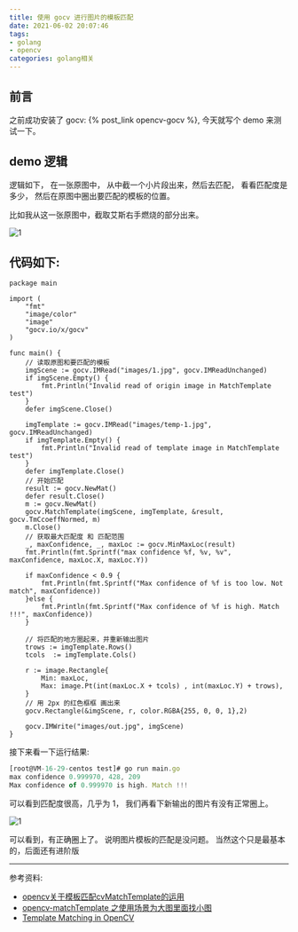 ```yaml
---
title: 使用 gocv 进行图片的模板匹配
date: 2021-06-02 20:07:46
tags: 
- golang
- opencv
categories: golang相关
---
```

## 前言
之前成功安装了 gocv: {% post_link opencv-gocv %}, 今天就写个 demo 来测试一下。

## demo 逻辑
逻辑如下， 在一张原图中， 从中截一个小片段出来，然后去匹配， 看看匹配度是多少， 然后在原图中圈出要匹配的模板的位置。

比如我从这一张原图中，截取艾斯右手燃烧的部分出来。

![1](1.png)

<!--more-->
## 代码如下:
```golang
package main

import (
	"fmt"
	"image/color"
	"image"
	"gocv.io/x/gocv"
)

func main() {
	// 读取原图和要匹配的模板
	imgScene := gocv.IMRead("images/1.jpg", gocv.IMReadUnchanged)
	if imgScene.Empty() {
		fmt.Println("Invalid read of origin image in MatchTemplate test")
	}
	defer imgScene.Close()

	imgTemplate := gocv.IMRead("images/temp-1.jpg", gocv.IMReadUnchanged)
	if imgTemplate.Empty() {
		fmt.Println("Invalid read of template image in MatchTemplate test")
	}
	defer imgTemplate.Close()
	// 开始匹配
	result := gocv.NewMat()
	defer result.Close()
	m := gocv.NewMat()
	gocv.MatchTemplate(imgScene, imgTemplate, &result, gocv.TmCcoeffNormed, m)
	m.Close()
	// 获取最大匹配度 和 匹配范围
	_, maxConfidence, _, maxLoc := gocv.MinMaxLoc(result)
	fmt.Println(fmt.Sprintf("max confidence %f, %v, %v", maxConfidence, maxLoc.X, maxLoc.Y))

	if maxConfidence < 0.9 {
		fmt.Println(fmt.Sprintf("Max confidence of %f is too low. Not match", maxConfidence))
	}else {
		fmt.Println(fmt.Sprintf("Max confidence of %f is high. Match !!!", maxConfidence))
	}

	// 将匹配的地方圈起来，并重新输出图片
	trows := imgTemplate.Rows()
	tcols  := imgTemplate.Cols()

	r := image.Rectangle{
		Min: maxLoc,
		Max: image.Pt(int(maxLoc.X + tcols) , int(maxLoc.Y) + trows),
	}
	// 用 2px 的红色框框 画出来
	gocv.Rectangle(&imgScene, r, color.RGBA{255, 0, 0, 1},2)

	gocv.IMWrite("images/out.jpg", imgScene)
}
```

接下来看一下运行结果:
```javascript
[root@VM-16-29-centos test]# go run main.go 
max confidence 0.999970, 428, 209
Max confidence of 0.999970 is high. Match !!!
```
可以看到匹配度很高，几乎为 1， 我们再看下新输出的图片有没有正常圈上。

![1](2.png)

可以看到，有正确圈上了。 说明图片模板的匹配是没问题。 当然这个只是最基本的，后面还有进阶版

---
参考资料:
- [opencv关于模板匹配cvMatchTemplate的运用](https://blog.csdn.net/gdut2015go/article/details/45971165)
- [opencv-matchTemplate 之使用场景为大图里面找小图](https://blog.csdn.net/weixin_44517891/article/details/107013842)
- [Template Matching in OpenCV](https://docs.opencv.org/master/d4/dc6/tutorial_py_template_matching.html)







